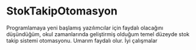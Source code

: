 # StokTakipOtomasyon
Programlamaya yeni başlamış yazılımcılar için faydalı olacağını düşündüğüm, okul zamanlarında geliştirmiş olduğum temel düzeyde stok takip sistemi otomasyonu. Umarım faydalı olur. 
İyi çalışmalar
